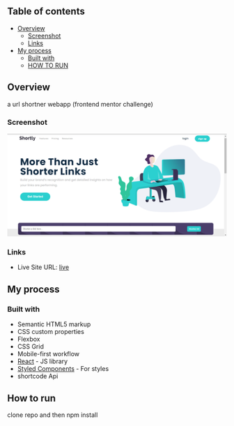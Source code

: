 ## Table of contents

- [Overview](#overview)
  - [Screenshot](#screenshot)
  - [Links](#links)
- [My process](#my-process)
  - [Built with](#built-with)
  - [HOW TO RUN](#useful-resources)

## Overview

a url shortner webapp (frontend mentor challenge)

### Screenshot

![](./screenshot.png)

### Links

- Live Site URL: [live](https://shortly-url-fem.netlify.app/)

## My process

### Built with

- Semantic HTML5 markup
- CSS custom properties
- Flexbox
- CSS Grid
- Mobile-first workflow
- [React](https://reactjs.org/) - JS library
- [Styled Components](https://styled-components.com/) - For styles
- shortcode Api

## How to run

clone repo and then npm install
